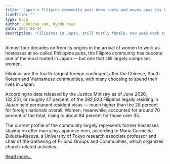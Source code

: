 ```yaml
---
title: "Japan's Filipino community puts down roots and moves past its hostess origins"
linkTitle: ""
type: blog
author: Donican Lam, Kyodo News
date: 2021-01-24
description: "Filipinos in Japan, still mostly female, now seek work as caregivers and housekeepers"
---
```

Almost four decades on from its origins in the arrival of women to work as hostesses at so-called Philippine pubs, the Filipino community has become one of the most rooted in Japan — but one that still largely comprises women.

Filipinos are the fourth-largest foreign contingent after the Chinese, South Korean and Vietnamese communities, with many choosing to spend their lives in Japan.

According to data released by the Justice Ministry as of June 2020, 132,551, or roughly 47 percent, of the 282,023 Filipinos legally residing in Japan held permanent resident visas — much higher than the 28 percent for foreign nationals overall. Women, meanwhile, accounted for around 70 percent of the total, rising to about 84 percent for those over 35.

The current profile of the community largely represents former hostesses staying on after marrying Japanese men, according to Maria Carmelita Zulueta-Kasuya, a University of Tokyo research associate professor and chair of the Gathering of Filipino Groups and Communities, which organizes church-related activities.

[Read more...](https://english.kyodonews.net/news/2021/01/62a43ae18daf-feature-japans-filipino-community-puts-down-roots-moves-past-hostess-origins.html/)

